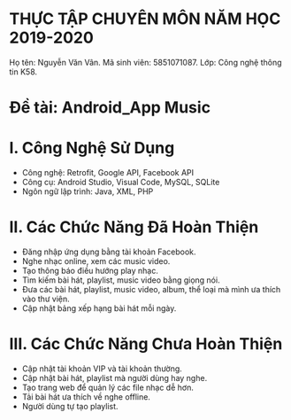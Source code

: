﻿# THỰC TẬP CHUYÊN MÔN NĂM HỌC 2019-2020
Họ tên: Nguyễn Văn Vân.
Mã sinh viên: 5851071087.
Lớp: Công nghệ thông tin K58.
# Đề tài: Android_App Music
# I. Công Nghệ Sử Dụng
* Công nghệ: Retrofit, Google API, Facebook API
* Công cụ: Android Studio, Visual Code, MySQL, SQLite 
* Ngôn ngữ lập trình: Java, XML, PHP
# II. Các Chức Năng Đã Hoàn Thiện
* Đăng nhập ứng dụng bằng tài khoản Facebook.
* Nghe nhạc online, xem các music video.
* Tạo thông báo điều hướng play nhạc.
* Tìm kiếm bài hát, playlist, music video bằng giọng nói.
* Đưa các bài hát, playlist, music video, album, thể loại mà mình ưa thích vào thư viện.
* Cập nhật bảng xếp hạng bài hát mỗi ngày.
# III. Các Chức Năng Chưa Hoàn Thiện
* Cập nhật tài khoản VIP và tài khoản thường.
* Cập nhật bài hát, playlist mà người dùng hay nghe.
* Tạo trang web để quản lý các file nhạc dễ hơn.
* Tải bài hát ưa thích về nghe offline.
* Người dùng tự tạo playlist.




